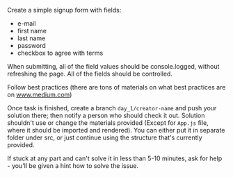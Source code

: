 Create a simple signup form with fields:

- e-mail
- first name
- last name
- password
- checkbox to agree with terms

When submitting, all of the field values should be console.logged, without refreshing the page. All of the fields should be controlled.

Follow best practices (there are tons of materials on what best practices are on www.medium.com)

Once task is finished, create a branch `day_1/creator-name` and push your solution there; then notify a person who should check it out.
Solution shouldn't use or change the materials provided (Except for `App.js` file, where it should be imported and rendered). You can either put it in separate folder under src, or just continue using the structure that's currently provided.

If stuck at any part and can't solve it in less than 5-10 minutes, ask for help - you'll be given a hint how to solve the issue.
